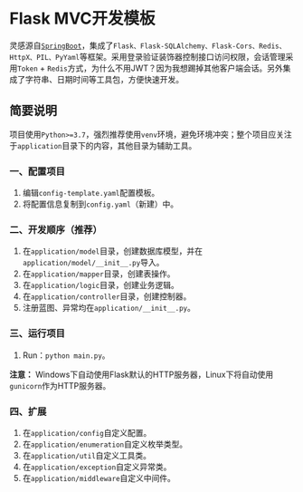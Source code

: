 # Flask MVC开发模板

灵感源自[`SpringBoot`](https://spring.io/)，集成了`Flask、Flask-SQLAlchemy、Flask-Cors、Redis、HttpX、PIL、PyYaml`等框架。采用登录验证装饰器控制接口访问权限，会话管理采用`Token` + `Redis`方式，为什么不用JWT？因为我想踢掉其他客户端会话。另外集成了字符串、日期时间等工具包，方便快速开发。

## 简要说明

项目使用`Python>=3.7`，强烈推荐使用`venv`环境，避免环境冲突；整个项目应关注于`application`目录下的内容，其他目录为辅助工具。

### 一、配置项目

1. 编辑`config-template.yaml`配置模板。
2. 将配置信息复制到`config.yaml`（新建）中。

### 二、开发顺序（推荐）

1. 在`application/model`目录，创建数据库模型，并在`application/model/__init__.py`导入。
2. 在`application/mapper`目录，创建表操作。
3. 在`application/logic`目录，创建业务逻辑。
4. 在`application/controller`目录，创建控制器。
5. 注册蓝图、异常均在`application/__init__.py`。

### 三、运行项目

1. Run：`python main.py`。

**注意：** Windows下自动使用Flask默认的HTTP服务器，Linux下将自动使用`gunicorn`作为HTTP服务器。

### 四、扩展

1. 在`application/config`自定义配置。
2. 在`application/enumeration`自定义枚举类型。
3. 在`application/util`自定义工具类。
4. 在`application/exception`自定义异常类。
5. 在`application/middleware`自定义中间件。
